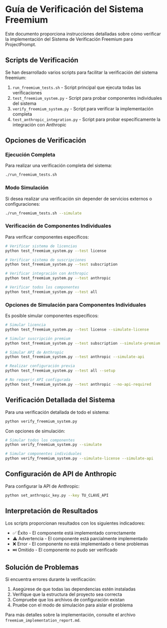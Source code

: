 # Guía de Verificación del Sistema Freemium

Este documento proporciona instrucciones detalladas sobre cómo verificar la implementación del Sistema de Verificación Freemium para ProjectPrompt.

## Scripts de Verificación

Se han desarrollado varios scripts para facilitar la verificación del sistema freemium:

1. `run_freemium_tests.sh` - Script principal que ejecuta todas las verificaciones
2. `test_freemium_system.py` - Script para probar componentes individuales del sistema
3. `verify_freemium_system.py` - Script para verificar la implementación completa
4. `test_anthropic_integration.py` - Script para probar específicamente la integración con Anthropic

## Opciones de Verificación

### Ejecución Completa

Para realizar una verificación completa del sistema:

```bash
./run_freemium_tests.sh
```

### Modo Simulación

Si desea realizar una verificación sin depender de servicios externos o configuraciones:

```bash
./run_freemium_tests.sh --simulate
```

### Verificación de Componentes Individuales

Para verificar componentes específicos:

```bash
# Verificar sistema de licencias
python test_freemium_system.py --test license

# Verificar sistema de suscripciones
python test_freemium_system.py --test subscription

# Verificar integración con Anthropic
python test_freemium_system.py --test anthropic

# Verificar todos los componentes
python test_freemium_system.py --test all
```

### Opciones de Simulación para Componentes Individuales

Es posible simular componentes específicos:

```bash
# Simular licencia
python test_freemium_system.py --test license --simulate-license

# Simular suscripción premium
python test_freemium_system.py --test subscription --simulate-premium

# Simular API de Anthropic
python test_freemium_system.py --test anthropic --simulate-api

# Realizar configuración previa
python test_freemium_system.py --test all --setup

# No requerir API configurada
python test_freemium_system.py --test anthropic --no-api-required
```

## Verificación Detallada del Sistema

Para una verificación detallada de todo el sistema:

```bash
python verify_freemium_system.py
```

Con opciones de simulación:

```bash
# Simular todos los componentes
python verify_freemium_system.py --simulate

# Simular componentes individuales
python verify_freemium_system.py --simulate-license --simulate-api
```

## Configuración de API de Anthropic

Para configurar la API de Anthropic:

```bash
python set_anthropic_key.py --key TU_CLAVE_API
```

## Interpretación de Resultados

Los scripts proporcionan resultados con los siguientes indicadores:

- ✅ Éxito - El componente está implementado correctamente
- ⚠️ Advertencia - El componente está parcialmente implementado
- ❌ Error - El componente no está implementado o tiene problemas
- ⏭️ Omitido - El componente no pudo ser verificado

## Solución de Problemas

Si encuentra errores durante la verificación:

1. Asegúrese de que todas las dependencias estén instaladas
2. Verifique que la estructura del proyecto sea correcta
3. Compruebe que los archivos de configuración existan
4. Pruebe con el modo de simulación para aislar el problema

Para más detalles sobre la implementación, consulte el archivo `freemium_implementation_report.md`.
